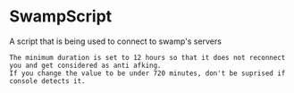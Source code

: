 # SwampScript
A script that is being used to connect to swamp's servers
```
The minimum duration is set to 12 hours so that it does not reconnect you and get considered as anti afking.
If you change the value to be under 720 minutes, don't be suprised if console detects it.
```
